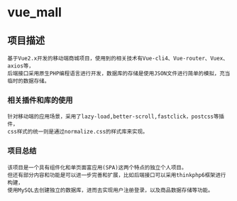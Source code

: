 # vue_mall

## 项目描述
```
基于Vue2.x开发的移动端商城项目，使用到的相关技术有Vue-cli4、Vue-router、Vuex、axios等，
后端接口采用原生PHP编程语言进行开发，数据库的存储是使用JSON文件进行简单的模拟，充当临时的数据存储。
```

### 相关插件和库的使用
```
针对移动端的应用场景，采用了lazy-load,better-scroll,fastclick，postcss等插件，
css样式的统一则是通过normalize.css的样式库来实现。
```

### 项目总结
```
该项目是一个具有组件化和单页面富应用(SPA)这两个特点的独立个人项目。
但还有部分内容和功能是可以进一步完善和扩展，比如后端接口可以采用thinkphp6框架进行构建，
使用MySQL去创建独立的数据库，进而去实现用户注册登录，以及商品数据存储等功能。
```

